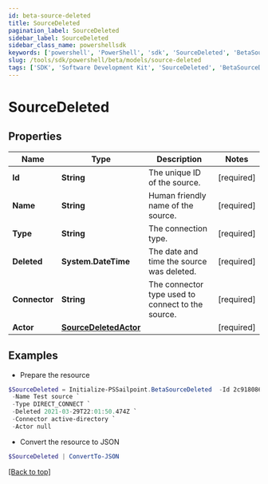 ```yaml
---
id: beta-source-deleted
title: SourceDeleted
pagination_label: SourceDeleted
sidebar_label: SourceDeleted
sidebar_class_name: powershellsdk
keywords: ['powershell', 'PowerShell', 'sdk', 'SourceDeleted', 'BetaSourceDeleted'] 
slug: /tools/sdk/powershell/beta/models/source-deleted
tags: ['SDK', 'Software Development Kit', 'SourceDeleted', 'BetaSourceDeleted']
---
```



# SourceDeleted

## Properties

Name | Type | Description | Notes
------------ | ------------- | ------------- | -------------
**Id** | **String** | The unique ID of the source. | [required]
**Name** | **String** | Human friendly name of the source. | [required]
**Type** | **String** | The connection type. | [required]
**Deleted** | **System.DateTime** | The date and time the source was deleted. | [required]
**Connector** | **String** | The connector type used to connect to the source. | [required]
**Actor** | [**SourceDeletedActor**](source-deleted-actor) |  | [required]

## Examples

- Prepare the resource
```powershell
$SourceDeleted = Initialize-PSSailpoint.BetaSourceDeleted  -Id 2c9180866166b5b0016167c32ef31a66 `
 -Name Test source `
 -Type DIRECT_CONNECT `
 -Deleted 2021-03-29T22:01:50.474Z `
 -Connector active-directory `
 -Actor null
```

- Convert the resource to JSON
```powershell
$SourceDeleted | ConvertTo-JSON
```


[[Back to top]](#) 


